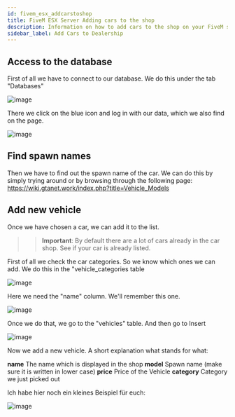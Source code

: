 ```yaml
---
id: fivem_esx_addcarstoshop
title: FiveM ESX Server Adding cars to the shop
description: Information on how to add cars to the shop on your FiveM server with ESX from ZAP-Hosting - ZAP-Hosting.com documentation
sidebar_label: Add Cars to Dealership
---
```

## Access to the database

First of all we have to connect to our database. We do this under the tab "Databases"

![image](https://user-images.githubusercontent.com/13604413/172065955-25e74b2b-ce4c-495d-b846-c3fecaec0216.png)

There we click on the blue icon and log in with our data, which we also find on the page.

![image](https://user-images.githubusercontent.com/13604413/172065959-8abe71a9-321f-42ee-a6b5-9294f0fbdbd0.png)

## Find spawn names

Then we have to find out the spawn name of the car. We can do this by simply trying around or by browsing through the following page:
https://wiki.gtanet.work/index.php?title=Vehicle_Models

## Add new vehicle

Once we have chosen a car, we can add it to the list.

>> **Important**: By default there are a lot of cars already in the car shop. See if your car is already listed.

First of all we check the car categories. So we know which ones we can add.
We do this in the "vehicle_categories table

![image](https://user-images.githubusercontent.com/13604413/172065895-321b78a5-7952-44e4-a15c-050d80e2aa2a.png)

Here we need the "name" column. We'll remember this one.


![image](https://user-images.githubusercontent.com/13604413/172065901-53ff6c6a-e671-4ee3-9db9-6e26336f4ac3.png)

Once we do that, we go to the "vehicles" table.
And then go to Insert


![image](https://user-images.githubusercontent.com/13604413/172065912-157e9132-78ed-4557-827f-d55c4dcb8aa6.png)

Now we add a new vehicle. A short explanation what stands for what:

**name** The name which is displayed in the shop
**model** Spawn name (make sure it is written in lower case)
**price** Price of the Vehicle
**category** Category we just picked out

Ich habe hier noch ein kleines Beispiel für euch:


![image](https://user-images.githubusercontent.com/13604413/172065930-4de7949f-b59f-4dd5-a1f0-4773fcfd3c41.png)
